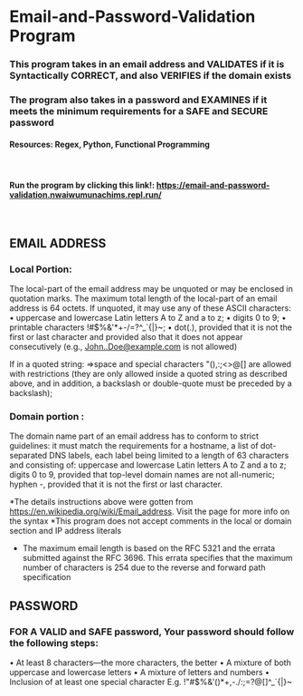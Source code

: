 # Email-and-Password-Validation Program
 ### This program takes in an email address and VALIDATES if it is Syntactically CORRECT, and also VERIFIES if the domain exists
 ### The program also takes in a password and EXAMINES if it meets the minimum requirements for a SAFE and SECURE password
 #### Resources: Regex, Python, Functional Programming
 
&nbsp;
#### Run the program by clicking this link!: https://email-and-password-validation.nwaiwumunachims.repl.run/
&nbsp;


## EMAIL ADDRESS ##
### Local Portion:
The local-part of the email address may be unquoted or may be enclosed in quotation marks.
The maximum total length of the local-part of an email address is 64 octets.
 If unquoted, it may use any of these ASCII characters:
•	uppercase and lowercase Latin letters A to Z and a to z;
•	digits 0 to 9;
•	printable characters !#$%&'*+-/=?^_`{|}~;
•	dot(.), provided that it is not the first or last character and provided also that it does not appear consecutively (e.g., John..Doe@example.com is not allowed)
        
If in a quoted string:
=>space and special characters "(),:;<>@[\] are allowed with restrictions (they are only allowed inside a quoted string as described above, and in addition, a backslash or double-quote must be preceded by a backslash);

### Domain portion :
The domain name part of an email address has to conform to strict guidelines: it must match the requirements for a hostname, a list of dot-separated DNS labels, each label being limited to a length of 63 characters and consisting of:
uppercase and lowercase Latin letters A to Z and a to z;
digits 0 to 9, provided that top-level domain names are not all-numeric;
hyphen -, provided that it is not the first or last character.

*The details instructions above were gotten from https://en.wikipedia.org/wiki/Email_address. Visit the page for more info on the syntax
*This program does not accept comments in the local or domain section and IP address literals
 * The maximum email length is based on the RFC 5321 and the errata submitted against the RFC 3696. This errata specifies that the maximum number of characters is 254 due to the reverse and forward path specification

## PASSWORD ##
### FOR A VALID and SAFE password, Your password should follow the following steps:
    
•	At least 8 characters—the more characters, the better
•	A mixture of both uppercase and lowercase letters
•	A mixture of letters and numbers
•	Inclusion of at least one special character E.g. !"#$%&'()*+,-./:;=?@[\]^_`{|}~

